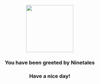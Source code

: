 <p align="center">
    <img src="https://raw.githubusercontent.com/PokeAPI/sprites/master/sprites/pokemon/38.png" width="150" height="150">
</p>
<h3 align="center">You have been greeted by  <b>Ninetales</b></h3>
<h3 align="center">Have a nice day!</h3>
